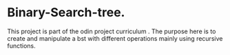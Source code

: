 # Binary-Search-tree.
This project is part of the odin project curriculum .
The purpose here is to create and manipulate a bst with different operations mainly using recursive functions.